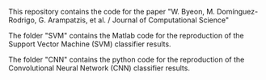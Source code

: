 This repository contains the code for the paper "W. Byeon, M. Domínguez-Rodrigo, G. Arampatzis, et al. / Journal of Computational Science"

The folder "SVM" contains the Matlab code for the reproduction of the Support Vector Machine (SVM) classifier results.

The folder "CNN" contains the python code for the reproduction of the Convolutional Neural Network (CNN) classifier results.

